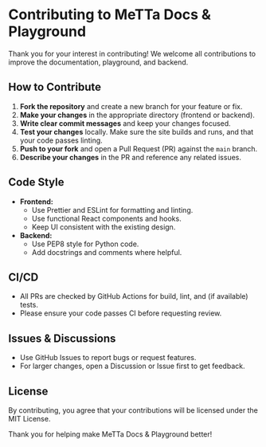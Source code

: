 # Contributing to MeTTa Docs & Playground

Thank you for your interest in contributing! We welcome all contributions to improve the documentation, playground, and backend.

## How to Contribute

1. **Fork the repository** and create a new branch for your feature or fix.
2. **Make your changes** in the appropriate directory (frontend or backend).
3. **Write clear commit messages** and keep your changes focused.
4. **Test your changes** locally. Make sure the site builds and runs, and that your code passes linting.
5. **Push to your fork** and open a Pull Request (PR) against the `main` branch.
6. **Describe your changes** in the PR and reference any related issues.

## Code Style

- **Frontend:**
  - Use Prettier and ESLint for formatting and linting.
  - Use functional React components and hooks.
  - Keep UI consistent with the existing design.
- **Backend:**
  - Use PEP8 style for Python code.
  - Add docstrings and comments where helpful.

## CI/CD

- All PRs are checked by GitHub Actions for build, lint, and (if available) tests.
- Please ensure your code passes CI before requesting review.

## Issues & Discussions

- Use GitHub Issues to report bugs or request features.
- For larger changes, open a Discussion or Issue first to get feedback.

## License

By contributing, you agree that your contributions will be licensed under the MIT License.

Thank you for helping make MeTTa Docs & Playground better! 